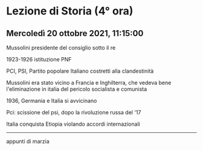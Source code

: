 # Lezione di Storia (4° ora)
## Mercoledì 20 ottobre 2021, 11:15:00

Mussolini presidente del consiglio sotto il re

1923-1926 istituzione PNF

PCI, PSI, Partito popolare Italiano costretti alla clandestinità

Mussolini era stato vicino a Francia e Inghilterra, che vedeva bene l'eliminazione in italia del pericolo socialista e comunista

1936, Germania e Italia si avvicinano

Pci: scissione del psi, dopo la rivoluzione russa del '17

Italia conquista Etiopia violando accordi internazionali


---

appunti di marzia
<!--stackedit_data:
eyJoaXN0b3J5IjpbMTcyNTcxMzg1MiwtMjEzMTQ1NjY1LC0xMz
gwNTA1NTYxXX0=
-->
